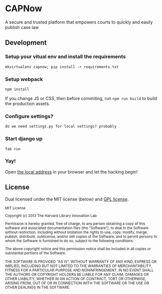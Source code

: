 # CAPNow

A secure and trusted platform that empowers courts to quickly and easily publish case law


## Development

### Setup your vitual env and install the requirements
`mkvirtualenv capnow; pip install -r requirements.txt`

### Setup webpack
`npm install`

If you change JS or CSS, then before commiting, run `npm run build` to build the production assets.

### Configure settings?
`do we need settings.py for local settings? probably`

### Start django up
`fab run`

### Yay!
Open [the local address](http://localhost:9001/) in your browser and let the hacking begin!




## License

Dual licensed under the MIT license (below) and [GPL license](http://www.gnu.org/licenses/gpl-3.0.html).

<small>
MIT License

Copyright (c) 2013 The Harvard Library Innovation Lab

Permission is hereby granted, free of charge, to any person obtaining a copy of this software and associated documentation files (the "Software"), to deal in the Software without restriction, including without limitation the rights to use, copy, modify, merge, publish, distribute, sublicense, and/or sell copies of the Software, and to permit persons to whom the Software is furnished to do so, subject to the following conditions:

The above copyright notice and this permission notice shall be included in all copies or substantial portions of the Software.

THE SOFTWARE IS PROVIDED "AS IS", WITHOUT WARRANTY OF ANY KIND, EXPRESS OR IMPLIED, INCLUDING BUT NOT LIMITED TO THE WARRANTIES OF MERCHANTABILITY, FITNESS FOR A PARTICULAR PURPOSE AND NONINFRINGEMENT. IN NO EVENT SHALL THE AUTHORS OR COPYRIGHT HOLDERS BE LIABLE FOR ANY CLAIM, DAMAGES OR OTHER LIABILITY, WHETHER IN AN ACTION OF CONTRACT, TORT OR OTHERWISE, ARISING FROM, OUT OF OR IN CONNECTION WITH THE SOFTWARE OR THE USE OR OTHER DEALINGS IN THE SOFTWARE.
</small>
